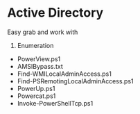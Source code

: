 # Active Directory
Easy grab and work with

1. Enumeration
- PowerView.ps1
- AMSIBypass.txt
- Find-WMILocalAdminAccess.ps1
- Find-PSRemotingLocalAdminAccess.ps1
- PowerUp.ps1
- Powercat.ps1
- Invoke-PowerShellTcp.ps1
